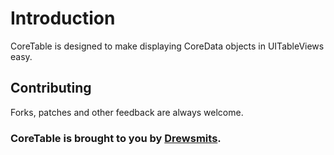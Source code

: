 Introduction
=========================
CoreTable is designed to make displaying CoreData objects in UITableViews easy.

Contributing
-------------------------

Forks, patches and other feedback are always welcome. 

### CoreTable is brought to you by [Drewsmits](http://github.com/drewsmits). ###
